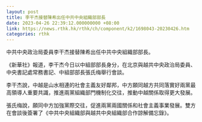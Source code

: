 ```yaml
---
layout: post
title: 李干杰接替陳希出任中共中央組織部部長
date: 2023-04-26 22:39:12.000000000 +08:00
link: https://news.rthk.hk/rthk/ch/component/k2/1698043-20230426.htm
categories: rthk
---
```


中共中央政治局委員李干杰接替陳希出任中共中央組織部部長。

《新華社》報道，李干杰今日以中組部部長身分，在北京與越共中央政治局委員、中央書記處常務書記、中組部部長張氏梅舉行會談。

李干杰說，中越是山水相連的社會主義友好鄰邦，中方願同越方共同落實好兩黨最高領導人重要共識，推進兩黨組織部門機制化交往，推動中越關係取得更大發展。

張氏梅說，願同中方加強黨際交往，促進兩黨兩國關係和社會主義事業發展。雙方在會談後簽署了《中共中央組織部與越共中央組織部合作諒解備忘錄》。
